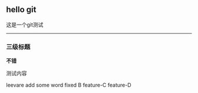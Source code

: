 ## hello git

这是一个git测试

---

### 三级标题

**不错**

测试内容

leevare add some word
fixed B
feature-C
feature-D
